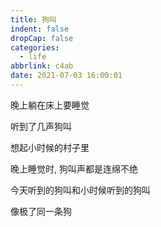 ```yaml
---
title: 狗叫
indent: false
dropCap: false
categories:
  - life
abbrlink: c4ab
date: 2021-07-03 16:00:01
---
```


晚上躺在床上要睡觉

听到了几声狗叫

想起小时候的村子里

晚上睡觉时, 狗叫声都是连绵不绝

今天听到的狗叫和小时候听到的狗叫

像极了同一条狗
